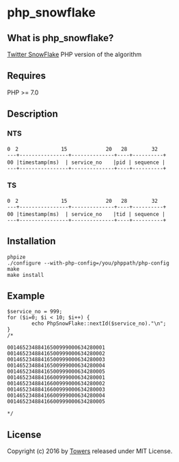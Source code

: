 # php_snowflake


## What is php_snowflake?

[Twitter SnowFlake](https://github.com/twitter/snowflake) PHP version of the algorithm

## Requires
PHP >= 7.0

## Description

### NTS
```
0　2　　　　　　    15　　　　　　 　20   28　　　   32
---+----------------+--------------+----+----------+
00 |timestamp(ms)  | service_no 　 |pid | sequence |
---+----------------+--------------+----+----------+
```

### TS
```
0　2　　　　　 　   15　　　　　　 　20   28　　　   32
---+----------------+--------------+----+----------+
00 |timestamp(ms)  | service_no 　 |tid | sequence |
---+----------------+--------------+----+----------+
```

## Installation
```
phpize
./configure --with-php-config=/you/phppath/php-config
make
make install
```
## Example
```
$service_no = 999;
for ($i=0; $i < 10; $i++) { 
        echo PhpSnowFlake::nextId($service_no)."\n";
}
/*

00146523488416500999000634280001
00146523488416500999000634280002
00146523488416500999000634280003
00146523488416500999000634280004
00146523488416500999000634280005
00146523488416600999000634280001
00146523488416600999000634280002
00146523488416600999000634280003
00146523488416600999000634280004
00146523488416600999000634280005

*/
```
## License
Copyright (c) 2016 by [Towers](http://towers.pub) released under MIT License.


